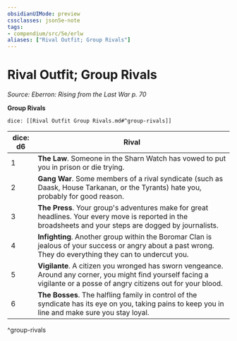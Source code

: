 ```yaml
---
obsidianUIMode: preview
cssclasses: json5e-note
tags:
- compendium/src/5e/erlw
aliases: ["Rival Outfit; Group Rivals"]
---
```

# Rival Outfit; Group Rivals
*Source: Eberron: Rising from the Last War p. 70* 

**Group Rivals**

`dice: [[Rival Outfit Group Rivals.md#^group-rivals]]`

| dice: d6 | Rival |
|----------|-------|
| 1 | **The Law**. Someone in the Sharn Watch has vowed to put you in prison or die trying. |
| 2 | **Gang War**. Some members of a rival syndicate (such as Daask, House Tarkanan, or the Tyrants) hate you, probably for good reason. |
| 3 | **The Press**. Your group's adventures make for great headlines. Your every move is reported in the broadsheets and your steps are dogged by journalists. |
| 4 | **Infighting**. Another group within the Boromar Clan is jealous of your success or angry about a past wrong. They do everything they can to undercut you. |
| 5 | **Vigilante**. A citizen you wronged has sworn vengeance. Around any corner, you might find yourself facing a vigilante or a posse of angry citizens out for your blood. |
| 6 | **The Bosses**. The halfling family in control of the syndicate has its eye on you, taking pains to keep you in line and make sure you stay loyal. |
^group-rivals